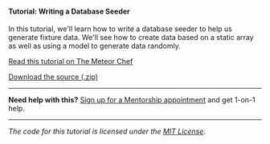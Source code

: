 #### Tutorial: Writing a Database Seeder

In this tutorial, we'll learn how to write a database seeder to help us generate fixture data. We'll see how to create data based on a static array as well as using a model to generate data randomly.

[Read this tutorial on The Meteor Chef](https://themeteorchef.com/tutorials/writing-a-database-seeder)  

[Download the source (.zip)](https://github.com/themeteorchef/writing-a-database-seeder/archive/master.zip)

---

**Need help with this?** [Sign up for a Mentorship appointment](https://themeteorchef.com/mentorship?readme=writing-a-database-seeder) and get 1-on-1 help.

---

_The code for this tutorial is licensed under the [MIT License](http://opensource.org/licenses/MIT)_.
